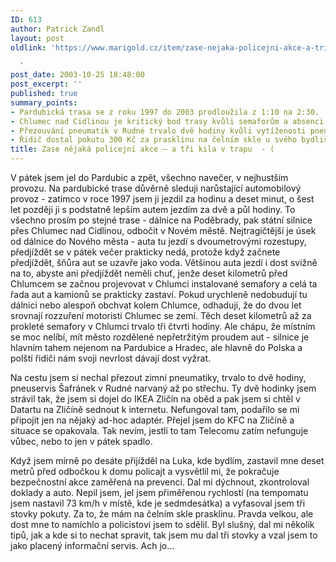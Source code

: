 ```yaml
---
ID: 613
author: Patrick Zandl
layout: post
oldlink: 'https://www.marigold.cz/item/zase-nejaka-policejni-akce-a-tri-kila-v-trapu

  '
post_date: 2003-10-25 18:48:00
post_excerpt: ''
published: true
summary_points:
- Pardubická trasa se z roku 1997 do 2003 prodloužila z 1:10 na 2:30.
- Chlumec nad Cidlinou je kritický bod trasy kvůli semaforům a absenci obchvatu.
- Přezouvání pneumatik v Rudné trvalo dvě hodiny kvůli vytíženosti pneuservisu.
- Řidič dostal pokutu 300 Kč za prasklinu na čelním skle u svého bydliště.
title: Zase nějaká policejní akce – a tři kila v trapu  - (
---
```


<p>
V pátek jsem jel do Pardubic a zpět, všechno navečer, v nejhustším provozu. Na pardubické trase důvěrně sleduji narůstající automobilový provoz - zatímco v roce 1997 jsem ji jezdil za hodinu a deset minut, o šest let později ji s podstatně lepším autem jezdím za dvě a půl hodiny. To všechno prosím po stejné trase - dálnice na Poděbrady, pak státní silnice přes Chlumec nad Cidlinou, odbočit v Novém městě. Nejtragičtější je úsek od dálnice do Nového města - auta tu jezdí s dvoumetrovými rozestupy, předjíždět se v pátek večer prakticky nedá, protože když začnete předjíždět, šňůra aut se uzavře jako voda. Většinou auta jezdí i dost svižně na to, abyste ani předjíždět neměli chuť, jenže deset kilometrů před Chlumcem se začnou projevovat v Chlumci instalované semafory a celá ta řada aut a kamionů se prakticky zastaví. Pokud urychleně nedobudují tu dálnici nebo alespoň obchvat kolem Chlumce, odhaduji, že do dvou let srovnají rozzuření motoristi Chlumec se zemí. Těch deset kilometrů až za prokleté semafory v Chlumci trvalo tři čtvrti hodiny. Ale chápu, že místním se moc nelíbí, mít město rozdělené nepřetržitým proudem aut - silnice je hlavním tahem nejenom na Pardubice a Hradec, ale hlavně do Polska a polští řidiči nám svoji nevrlost dávají dost vyžrat. </p>

<p>
Na cestu jsem si nechal přezout zimní pneumatiky, trvalo to dvě hodiny, pneuservis Šafránek v Rudné narvaný až po střechu. Ty dvě hodinky jsem strávil tak, že jsem si dojel do IKEA Zličín na oběd a pak jsem si chtěl v Datartu na Zličíně sednout k internetu. Nefungoval tam, podařilo se mi připojit jen na nějaký ad-hoc adaptér. Přejel jsem do KFC na Zličíně a situace se opakovala. Tak nevím, jestli to tam Telecomu zatím nefunguje vůbec, nebo to jen v pátek spadlo. </p>

<p>
Když jsem mírně po desáte přijížděl na Luka, kde bydlím, zastavil mne deset metrů před odbočkou k domu policajt a vysvětlil mi, že pokračuje bezpečnostní akce zaměřená na prevenci. Dal mi dýchnout, zkontroloval doklady a auto. Nepil jsem, jel jsem přiměřenou rychlostí (na tempomatu jsem nastavil 73 km/h v místě, kde je sedmdesátka) a vyfasoval jsem tři stovky pokuty. Za to, že mám na čelním skle prasklinu. Pravda velkou, ale dost mne to namíchlo a policistovi jsem to sdělil. Byl slušný, dal mi několik tipů, jak a kde si to nechat spravit, tak jsem mu dal tři stovky a vzal jsem to jako placený informační servis. Ach jo...</p>